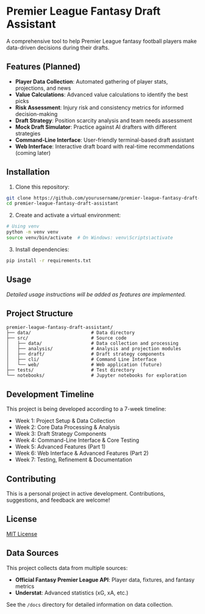 # Premier League Fantasy Draft Assistant

A comprehensive tool to help Premier League fantasy football players make data-driven decisions during their drafts.

## Features (Planned)

- **Player Data Collection**: Automated gathering of player stats, projections, and news
- **Value Calculations**: Advanced value calculations to identify the best picks
- **Risk Assessment**: Injury risk and consistency metrics for informed decision-making
- **Draft Strategy**: Position scarcity analysis and team needs assessment
- **Mock Draft Simulator**: Practice against AI drafters with different strategies
- **Command-Line Interface**: User-friendly terminal-based draft assistant
- **Web Interface**: Interactive draft board with real-time recommendations (coming later)

## Installation

1. Clone this repository:
```bash
git clone https://github.com/yourusername/premier-league-fantasy-draft-assistant.git
cd premier-league-fantasy-draft-assistant
```

2. Create and activate a virtual environment:
```bash
# Using venv
python -m venv venv
source venv/bin/activate  # On Windows: venv\Scripts\activate
```

3. Install dependencies:
```bash
pip install -r requirements.txt
```

## Usage

*Detailed usage instructions will be added as features are implemented.*

## Project Structure

```
premier-league-fantasy-draft-assistant/
├── data/                      # Data directory
├── src/                       # Source code
│   ├── data/                  # Data collection and processing
│   ├── analysis/              # Analysis and projection modules
│   ├── draft/                 # Draft strategy components
│   ├── cli/                   # Command Line Interface
│   └── web/                   # Web application (future)
├── tests/                     # Test directory
└── notebooks/                 # Jupyter notebooks for exploration
```

## Development Timeline

This project is being developed according to a 7-week timeline:

- Week 1: Project Setup & Data Collection
- Week 2: Core Data Processing & Analysis
- Week 3: Draft Strategy Components
- Week 4: Command-Line Interface & Core Testing
- Week 5: Advanced Features (Part 1)
- Week 6: Web Interface & Advanced Features (Part 2)
- Week 7: Testing, Refinement & Documentation

## Contributing

This is a personal project in active development. Contributions, suggestions, and feedback are welcome!

## License

[MIT License](LICENSE)

## Data Sources

This project collects data from multiple sources:

- **Official Fantasy Premier League API**: Player data, fixtures, and fantasy metrics
- **Understat**: Advanced statistics (xG, xA, etc.)

See the `/docs` directory for detailed information on data collection.